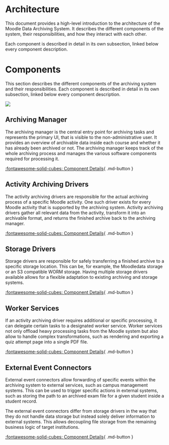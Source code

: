 # Architecture

This document provides a high-level introduction to the architecture of the Moodle Data Archiving System. It describes
the different components of the system, their responsibilities, and how they interact with each other.

Each component is described in detail in its own subsection, linked below every component description.


# Components

This section describes the different components of the archiving system and their responsibilities. Each component is
described in detail in its own subsection, linked below every component description.

![](architecture-overview.drawio)


## Archiving Manager

The archiving manager is the central entry point for archiving tasks and represents the primary UI, that is visible to
the non-administrative user. It provides an overview of archivable data inside each course and whether it has already
been archived or not. The archiving manager keeps track of the whole archiving process and manages the various software
components required for processing it.

[:fontawesome-solid-cubes: Component Details](archiving-manager.md){ .md-button }


## Activity Archiving Drivers

The activity archiving drivers are responsible for the actual archiving process of a specific Moodle activity. One such
driver exists for every Moodle activity that is supported by the archiving system. Activity archiving drivers gather all
relevant data from the activity, transform it into an archivable format, and returns the finished archive back to the
archiving manager.

[:fontawesome-solid-cubes: Component Details](activity-archiving-drivers.md){ .md-button }


## Storage Drivers

Storage drivers are responsible for safely transferring a finished archive to a specific storage location. This can be,
for example, the Moodledata storage or an S3 compatible WORM storage. Having multiple storage drivers available allows
for a flexible adaptation to existing archiving and storage systems.

[:fontawesome-solid-cubes: Component Details](storage-drivers.md){ .md-button }


## Worker Services

If an activity archiving driver requires additional or specific processing, it can delegate certain tasks to a
designated worker service. Worker services not only offload heavy processing tasks from the Moodle system but also
allow to handle complex transformations, such as rendering and exporting a quiz attempt page into a single PDF file.

[:fontawesome-solid-cubes: Component Details](worker-services.md){ .md-button }


## External Event Connectors

External event connectors allow forwarding of specific events within the archiving system to external services, such as
campus management systems. This can be used to trigger specific actions in external systems, such as storing the path to
an archived exam file for a given student inside a student record.

The external event connectors differ from storage drivers in the way that they do not handle data storage but instead
solely deliver information to external systems. This allows decoupling file storage from the remaining business logic of
target institutions.

[:fontawesome-solid-cubes: Component Details](external-event-connectors.md){ .md-button }
